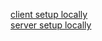  [client setup locally](https://github.com/gaurav-2-0-0-2/Klove/blob/main/client/README.md)<br>
 [server setup locally](https://github.com/gaurav-2-0-0-2/Klove/blob/main/server/README.md)<br>
